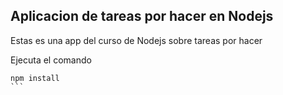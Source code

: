 

## Aplicacion de tareas por hacer en Nodejs

Estas es una app del curso de Nodejs sobre tareas por hacer

Ejecuta el comando 

````
npm install
```